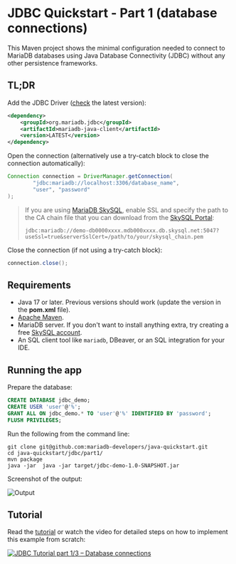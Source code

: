 # JDBC Quickstart - Part 1 (database connections)

This Maven project shows the minimal configuration needed to connect to
MariaDB databases using Java Database Connectivity (JDBC) without any
other persistence frameworks.

## TL;DR

Add the JDBC Driver ([check](https://mariadb.com/docs/clients/mariadb-connectors/connector-j/#latest-software-releases)
the latest version):

```xml
<dependency>
    <groupId>org.mariadb.jdbc</groupId>
    <artifactId>mariadb-java-client</artifactId>
    <version>LATEST</version>
</dependency>
```

Open the connection (alternatively use a try-catch block to close the connection automatically):

```java
Connection connection = DriverManager.getConnection(
        "jdbc:mariadb://localhost:3306/database_name",
        "user", "password"
);
```

> If you are using [MariaDB SkySQL](https://mariadb.com/products/skysql/), enable SSL and specify the path to the CA chain file that you can download from the [SkySQL Portal](https://cloud.mariadb.com):
> 
> `jdbc:mariadb://demo-db0000xxxx.mdb000xxxx.db.skysql.net:5047?useSsl=true&serverSslCert=/path/to/your/skysql_chain.pem`

Close the connection (if not using a try-catch block):

```java
connection.close();
```

## Requirements

- Java 17 or later. Previous versions should work (update the version
  in the **pom.xml** file).
- [Apache Maven](https://maven.apache.org).
- MariaDB server. If you don't want to install
  anything extra, try creating a free [SkySQL account](https://cloud.mariadb.com).
- An SQL client tool like `mariadb`, DBeaver, or an SQL integration for
  your IDE.

## Running the app

Prepare the database:

```sql
CREATE DATABASE jdbc_demo;
CREATE USER 'user'@'%';
GRANT ALL ON jdbc_demo.* TO 'user'@'%' IDENTIFIED BY 'password';
FLUSH PRIVILEGES;
```

Run the following from the command line:

```
git clone git@github.com:mariadb-developers/java-quickstart.git
cd java-quickstart/jdbc/part1/
mvn package
java -jar  java -jar target/jdbc-demo-1.0-SNAPSHOT.jar
```

Screenshot of the output:

![Output](https://dz2cdn1.dzone.com/storage/temp/15510536-3-jdbc-output.png)

## Tutorial

Read the [tutorial](https://dzone.com/articles/jdbc-tutorial-part-1-connecting-to-a-database)
or watch the video for detailed steps on how to implement this example from scratch:

[![JDBC Tutorial part 1/3 – Database connections](https://img.youtube.com/vi/ceAev_93p3s/hqdefault.jpg)](https://www.youtube.com/watch?v=ceAev_93p3s)
